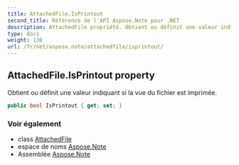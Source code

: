 ```yaml
---
title: AttachedFile.IsPrintout
second_title: Référence de l'API Aspose.Note pour .NET
description: AttachedFile propriété. Obtient ou définit une valeur indiquant si la vue du fichier est imprimée.
type: docs
weight: 130
url: /fr/net/aspose.note/attachedfile/isprintout/
---
```

## AttachedFile.IsPrintout property

Obtient ou définit une valeur indiquant si la vue du fichier est imprimée.

```csharp
public bool IsPrintout { get; set; }
```

### Voir également

* class [AttachedFile](../)
* espace de noms [Aspose.Note](../../attachedfile/)
* Assemblée [Aspose.Note](../../../)


